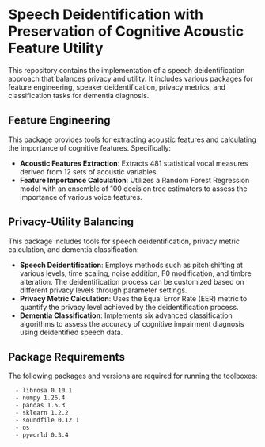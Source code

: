# Speech Deidentification with Preservation of Cognitive Acoustic Feature Utility

This repository contains the implementation of a speech deidentification approach that balances privacy and utility. It includes various packages for feature engineering, speaker deidentification, privacy metrics, and classification tasks for dementia diagnosis.

## Feature Engineering

This package provides tools for extracting acoustic features and calculating the importance of cognitive features. Specifically:

- **Acoustic Features Extraction**: Extracts 481 statistical vocal measures derived from 12 sets of acoustic variables.
- **Feature Importance Calculation**: Utilizes a Random Forest Regression model with an ensemble of 100 decision tree estimators to assess the importance of various voice features.

## Privacy-Utility Balancing

This package includes tools for speech deidentification, privacy metric calculation, and dementia classification:

- **Speech Deidentification**: Employs methods such as pitch shifting at various levels, time scaling, noise addition, F0 modification, and timbre alteration. The deidentification process can be customized based on different privacy levels through parameter settings.
- **Privacy Metric Calculation**: Uses the Equal Error Rate (EER) metric to quantify the privacy level achieved by the deidentification process.
- **Dementia Classification**: Implements six advanced classification algorithms to assess the accuracy of cognitive impairment diagnosis using deidentified speech data.

## Package Requirements

The following packages and versions are required for running the toolboxes:

```bash
  - librosa 0.10.1
  - numpy 1.26.4
  - pandas 1.5.3
  - sklearn 1.2.2
  - soundfile 0.12.1
  - os
  - pyworld 0.3.4
```
